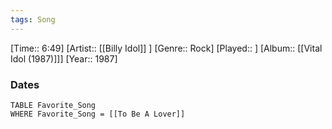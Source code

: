 ```yaml
---
tags: Song  
---
```

[Time:: 6:49]
[Artist:: [[Billy Idol]] ]
[Genre:: Rock]
[Played:: ]
[Album:: [[Vital Idol (1987)]]]
[Year:: 1987]
### Dates
````dataview
TABLE Favorite_Song
WHERE Favorite_Song = [[To Be A Lover]]
````